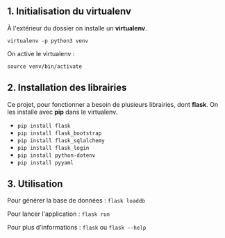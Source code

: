 ## 1. Initialisation du virtualenv

À l'extérieur du dossier on installe un **virtualenv**.

`virtualenv -p python3 venv`

On active le virtualenv :

`source venv/bin/activate`

## 2. Installation des librairies

Ce projet, pour fonctionner a besoin de plusieurs librairies, dont **flask**.
On les installe avec **pip** dans le virtualenv.

- `pip install flask`
- `pip install flask_bootstrap`
- `pip install flask_sqlalchemy`
- `pip install flask_login`
- `pip install python-dotenv`
- `pip install pyyaml`

## 3. Utilisation

Pour générer la base de données : `flask loaddb`

Pour lancer l'application : `flask run`

Pour plus d'informations : `flask` ou `flask --help`
